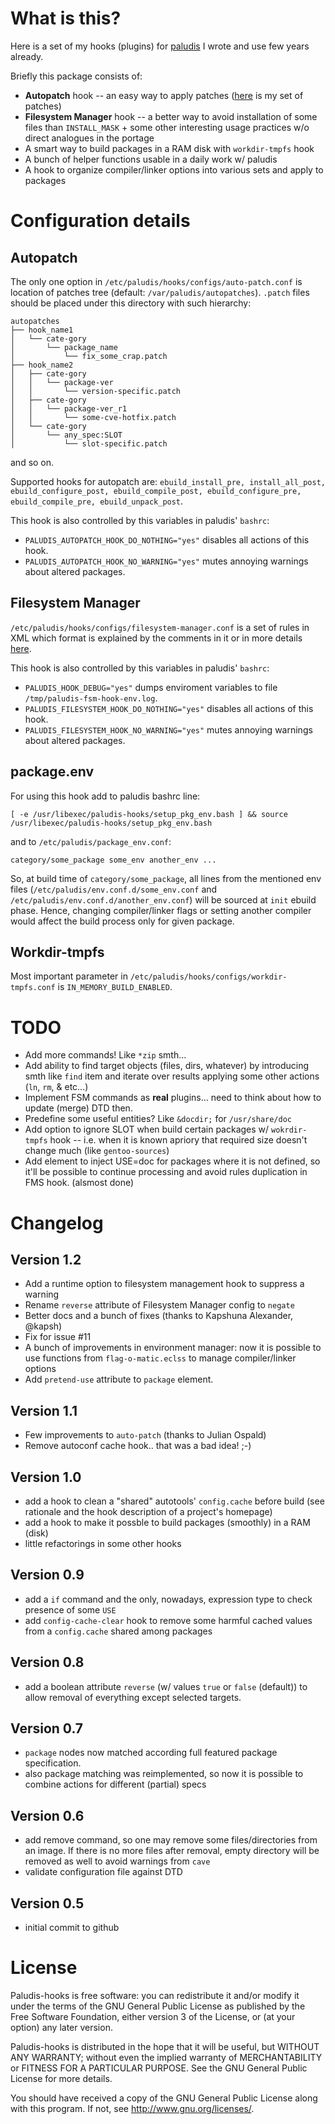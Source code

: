 What is this?
=============

Here is a set of my hooks (plugins) for [paludis](http://paludis.exherbo.org) I wrote and use few years already.

Briefly this package consists of:
* __Autopatch__ hook -- an easy way to apply patches ([here](https://github.com/zaufi/paludis-autopatches) is my set of patches)
* __Filesystem Manager__ hook -- a better way to avoid installation of some files than `INSTALL_MASK` +
  some other interesting usage practices w/o direct analogues in the portage
* A smart way to build packages in a RAM disk with `workdir-tmpfs` hook
* A bunch of helper functions usable in a daily work w/ paludis
* A hook to organize compiler/linker options into various sets and apply to packages

Configuration details
=====================

Autopatch
---------

The only one option in `/etc/paludis/hooks/configs/auto-patch.conf` is location of patches tree
(default: `/var/paludis/autopatches`).
`.patch` files should be placed under this directory with such hierarchy:
```
autopatches
├── hook_name1
│   └── cate-gory
│       └── package_name
│           └── fix_some_crap.patch
├── hook_name2
│   ├── cate-gory
│   │   └── package-ver
│   │       └── version-specific.patch
│   ├── cate-gory
│   │   └── package-ver_r1
│   │       └── some-cve-hotfix.patch
│   └── cate-gory
│       └── any_spec:SLOT
│           └── slot-specific.patch
```
and so on.

Supported hooks for autopatch are:
`ebuild_install_pre, install_all_post, ebuild_configure_post, ebuild_compile_post, ebuild_configure_pre, ebuild_compile_pre, ebuild_unpack_post`.

This hook is also controlled by this variables in paludis' `bashrc`:
  * `PALUDIS_AUTOPATCH_HOOK_DO_NOTHING="yes"` disables all actions of this hook.
  * `PALUDIS_AUTOPATCH_HOOK_NO_WARNING="yes"` mutes annoying warnings about altered packages.

Filesystem Manager
------------------

`/etc/paludis/hooks/configs/filesystem-manager.conf` is a set of rules in XML which format is explained
by the comments in it or in more details
[here](https://github.com/zaufi/paludis-config/blob/hardware/notebook/MSI-GP60-2PE-Leopard/hooks/configs/filesystem-manager.conf).

This hook is also controlled by this variables in paludis' `bashrc`:
  * `PALUDIS_HOOK_DEBUG="yes"` dumps enviroment variables to file `/tmp/paludis-fsm-hook-env.log`.
  * `PALUDIS_FILESYSTEM_HOOK_DO_NOTHING="yes"` disables all actions of this hook.
  * `PALUDIS_FILESYSTEM_HOOK_NO_WARNING="yes"` mutes annoying warnings about altered packages.

package.env
-----------

For using this hook add to paludis bashrc line:

    [ -e /usr/libexec/paludis-hooks/setup_pkg_env.bash ] && source /usr/libexec/paludis-hooks/setup_pkg_env.bash

and to `/etc/paludis/package_env.conf`:

    category/some_package some_env another_env ...

So, at build time of `category/some_package`, all lines from the mentioned env files (`/etc/paludis/env.conf.d/some_env.conf` and
`/etc/paludis/env.conf.d/another_env.conf`) will be sourced at `init` ebuild phase. Hence, changing compiler/linker flags
or setting another compiler would affect the build process only for given package.

Workdir-tmpfs
-------------

Most important parameter in `/etc/paludis/hooks/configs/workdir-tmpfs.conf` is
`IN_MEMORY_BUILD_ENABLED`.

TODO
====

* Add more commands! Like `*zip` smth...
* Add ability to find target objects (files, dirs, whatever) by introducing smth
  like `find` item and iterate over results applying some other actions (`ln`, `rm`, & etc...)
* Implement FSM commands as **real** plugins... need to think about how to update (merge) DTD then.
* Predefine some useful entities? Like `&docdir;` for `/usr/share/doc`
* Add option to ignore SLOT when build certain packages w/ `wokrdir-tmpfs` hook -- i.e.
  when it is known apriory that required size doesn't change much (like `gentoo-sources`)
* Add element to inject USE=doc for packages where it is not defined, so it'll be possible
  to continue processing and avoid rules duplication in FMS hook. (alsmost done)

Changelog
=========

Version 1.2
-----------

* Add a runtime option to filesystem management hook to suppress a warning
* Rename `reverse` attribute of Filesystem Manager config to `negate`
* Better docs and a bunch of fixes (thanks to Kapshuna Alexander, @kapsh)
* Fix for issue #11
* A bunch of improvements in environment manager: now it is possible to use
  functions from `flag-o-matic.eclss` to manage compiler/linker options
* Add `pretend-use` attribute to `package` element.

Version 1.1
-----------

* Few improvements to `auto-patch` (thanks to Julian Ospald)
* Remove autoconf cache hook.. that was a bad idea! ;-)

Version 1.0
-----------
* add a hook to clean a "shared" autotools' `config.cache` before build (see rationale and the hook
  description of a project's homepage)
* add a hook to make it possble to build packages (smoothly) in a RAM (disk)
* little refactorings in some other hooks

Version 0.9
-----------
* add a `if` command and the only, nowadays, expression type to check presence of some `USE`
* add `config-cache-clear` hook to remove some harmful cached values from a `config.cache`
  shared among packages

Version 0.8
-----------
* add a boolean attribute `reverse` (w/ values `true` or `false` (default)) to allow removal
of everything except selected targets.

Version 0.7
-----------
* `package` nodes now matched according full featured package specification.
* also package matching was reimplemented, so now it is possible to combine actions
  for different (partial) specs

Version 0.6
-----------
* add remove command, so one may remove some files/directories from an image. If there is
  no more files after removal, empty directory will be removed as well to avoid warnings
  from `cave`
* validate configuration file against DTD

Version 0.5
-----------
* initial commit to github


License
=======

Paludis-hooks is free software: you can redistribute it and/or modify it
under the terms of the GNU General Public License as published by the
Free Software Foundation, either version 3 of the License, or
(at your option) any later version.

Paludis-hooks is distributed in the hope that it will be useful, but
WITHOUT ANY WARRANTY; without even the implied warranty of
MERCHANTABILITY or FITNESS FOR A PARTICULAR PURPOSE.
See the GNU General Public License for more details.

You should have received a copy of the GNU General Public License along
with this program.  If not, see <http://www.gnu.org/licenses/>.
